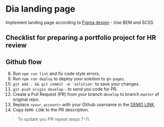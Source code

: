# Dia landing page
Implement landing page according to [Figma design](https://www.figma.com/file/7qwsWggv9BAxMi2VPhBuPr/Air-(formerly-Dia)?node-id=9138%3A35) - Use BEM and SCSS

<!-- Adapt the page to the following screens:
- Large screens 2560px
- Full HD 1920px
- The design 1600px
- Notebook 1280px
- Tablet 1024
- Mobile (> 320px) -->

<!-- 1. Implement the header with `nav`. -->
<!-- 1. Implement `Strategic agency` block.
1. Implement slider (You may start with a single picture).
    - implement slider block as absolutely positioned element with `right: 0` and `bottom: 0` position inside the black container
    - on large screens limit the width of black container to 1600px, so that left outer space have a standart grey background color -->
<!-- 3. Implement `Who we are` block.
4. Implement `Our expertise` block with the card reused 3 times.
5. Implement `Process` block with 4 process cards.
    - use `trasnlateY(-50%)` to move cards up
6. Implement `Testimonials` block.
     - each card should have a fixed width and on the small screens the whole block should switch to column layout
8. Implement `Vision, Passion, Results` block.
    - use https://github.com/mate-academy/layout_dia/blob/master/src/images/Shapes.png as background picture
9. Implement `Send us  a message` block.
10. Implement `Contact us` block.
11. Implement the footer. -->

## Checklist for preparing a portfolio project for HR review

<!-- 1. Don’t forget to add the title “Air” for the whole web page -->
<!-- 2. A landing page is implemented strictly according to the design in Figma -->
<!-- 4. Links in the header and footer menus should lead to the corresponding blocks of the landing page -->
<!-- 5. The speed of animations is the same throughout the landing page (for example, increasing when hovering or moving blocks when scrolling) -->
<!-- 6. Placeholders in the forms suggest what to enter, and if there is a validation of the form, then it is clear in what format to enter the phone number -->
<!-- 7. Make sure everything looks neat on mobile and without horizontal scrolling -->
<!-- 8. Add favicon -->
<!-- 9. Add a smooth scroll for the whole page -->
<!-- 10. When you try to send the form there is no 405 error and the form is automatically cleared after submit and is scrolled to the top of the page or the page is reloaded -->
<!-- 11. The form shouldn’t submit empty -->
<!-- 12. The "Learn more" button should lead to the closest block (Our expertise) -->
<!-- 13. The "Hire Us" button in the header menu should lead to the contact form -->
<!-- 14. In the PROCESS section add a hover effect to cards (for example, let them increase in size a little) -->
<!-- 15. Inside the cards in PROCESS sections, make a link out of the "Learn More" text, so that it hovers simultaneously with the arrow button on the left -->
<!-- 16. In the Vision, Passion, Results section, the “Apply” button also should lead to the contact form -->
<!-- 17. In the Testimonials and Our expertise section add hover effects for each review -->
<!-- 18. After clicking the menu buttons, the landing page will scroll exactly to the beginning of the desired block (exactly where its section begins) -->
<!-- 19. The arrows at the bottom of the first block should not respond slowly to pressing (this is possible if the pictures are too large) -->
<!-- 20. When a user clicks on Address Google Maps is opened in a new tab -->
<!-- 21. The user must have the opportunity to conveniently write 2-3 lines of text in the message field -->
<!-- 22. OPTIONAL: After everything is done, you can implement the slider on the hero page (you can find images for it on Unsplash) -->


## Github flow
<!-- 1. **Fork** the repo. -->
<!-- 2. **Clone** the forked one. (The project link should have your name but not `mate-academy`) -->
<!-- 3. Run `npm install` (or just `npm i`). -->
<!-- 4. Run `npm start`. -->
<!-- 5. Open one more terminal window for the next steps. -->
<!-- 6. `git checkout -b develop` - to create new branch and switch on it. -->
<!-- 7. Write you code in `src` folder. -->
8. Run `npm run lint` and fix code style errors.
9. Run `npm run deploy` to deploy your solution to `gh-pages`.
10. `git add . && git commit -m 'solution'` to save your changes.
11. `git push origin develop` - to send you code for PR.
12. Create a Pull Request (PR) from your branch `develop` to branch `master` of original repo.
13. Replace `<your_account>` with your Github username in the
  [DEMO LINK](https://ivan-kadykalo.github.io/layout_dia/).
14. Copy `DEMO LINK` to the PR description.

> To update you PR repeat steps 7-11.

